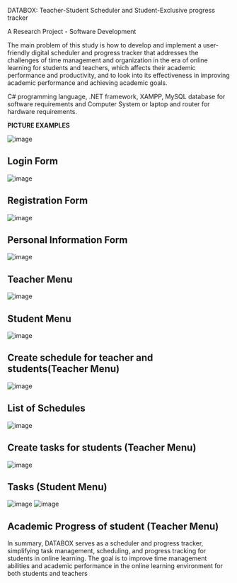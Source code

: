 DATABOX: Teacher-Student Scheduler and Student-Exclusive progress tracker

A Research Project - Software Development

The main problem of this study is how to develop and implement a user-friendly digital scheduler and progress tracker that addresses the challenges of time management and organization in the era of online learning for students and teachers, which affects their academic performance and productivity, and to look into its effectiveness in improving academic performance and achieving academic goals.

C# programming language, .NET framework, XAMPP, MySQL database for software requirements and Computer System or laptop and router for hardware requirements.

**PICTURE EXAMPLES**


![image](https://github.com/rekasaaaa/Databox/assets/81959401/465942ea-251d-4f5c-8acd-0e1b1e6752d2)

Login Form
---------------------------------------------------------------------------------------------------

![image](https://github.com/rekasaaaa/Databox/assets/81959401/2613d55c-37d1-4136-b964-ffc60e267785)

Registration Form
---------------------------------------------------------------------------------------------------

![image](https://github.com/rekasaaaa/Databox/assets/81959401/cb7820b5-55ed-4c0a-bfa1-48363f23bff9)

Personal Information Form
---------------------------------------------------------------------------------------------------

![image](https://github.com/rekasaaaa/Databox/assets/81959401/49bd90c5-902a-42b8-9a3a-c1348b28c308)

Teacher Menu
---------------------------------------------------------------------------------------------------

![image](https://github.com/rekasaaaa/Databox/assets/81959401/417e53ef-3c9b-4de4-86fa-ba5354187f77)

Student Menu
---------------------------------------------------------------------------------------------------

![image](https://github.com/rekasaaaa/Databox/assets/81959401/861f3fc0-d944-4e1f-bb7b-0d388f2e3198)

Create schedule for teacher and students(Teacher Menu)
---------------------------------------------------------------------------------------------------

![image](https://github.com/rekasaaaa/Databox/assets/81959401/21435347-bcdf-4102-904f-1f69ad833875)

List of Schedules
---------------------------------------------------------------------------------------------------

![image](https://github.com/rekasaaaa/Databox/assets/81959401/ead24b34-100e-411d-a814-95fbc2cbe83c)

Create tasks for students (Teacher Menu)
---------------------------------------------------------------------------------------------------

![image](https://github.com/rekasaaaa/Databox/assets/81959401/00b0c72e-1552-46b0-a995-4b32b8e41e00)

Tasks (Student Menu)
---------------------------------------------------------------------------------------------------

![image](https://github.com/rekasaaaa/Databox/assets/81959401/41e1f590-74c2-4d96-b6da-5a142faf0548)
![image](https://github.com/rekasaaaa/Databox/assets/81959401/76f072ca-d17c-48f9-a861-7c64538a2df4)

Academic Progress of student (Teacher Menu)
---------------------------------------------------------------------------------------------------

In summary, DATABOX serves as a scheduler and progress tracker, simplifying task management,
scheduling, and progress tracking for students in online learning. The goal is to improve time management
abilities and academic performance in the online learning environment for both students and teachers

